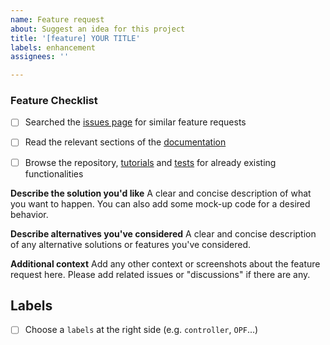 ```yaml
---
name: Feature request
about: Suggest an idea for this project
title: '[feature] YOUR TITLE'
labels: enhancement
assignees: ''

---
```


<!--- **PLEASE READ:** When submitting here, please ensure you've completed the following checklist and checked the boxes to confirm. Feature requests without it may be closed. Thanks! --->

### Feature Checklist
* [ ] Searched the [issues page](https://github.com/e2nIEE/pandapower/issues) for similar feature requests
* [ ] Read the relevant sections of the [documentation](https://pandapower.readthedocs.io/en/latest/about.html) 
* [ ] Browse the repository, [tutorials](https://github.com/e2nIEE/pandapower/tree/develop/tutorials) and [tests](https://github.com/e2nIEE/pandapower/tree/develop/pandapower/test) for already existing functionalities


**Describe the solution you'd like**
A clear and concise description of what you want to happen. You can also add some mock-up code for a desired behavior.

**Describe alternatives you've considered**
A clear and concise description of any alternative solutions or features you've considered.

**Additional context**
Add any other context or screenshots about the feature request here. Please add related issues or "discussions" if there are any.

## Labels
* [ ] Choose a `labels` at the right side (e.g. `controller`, `OPF`...)